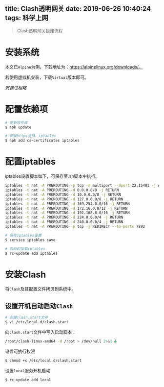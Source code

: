 title: Clash透明网关
date: 2019-06-26 10:40:24
tags: 科学上网
---

> Clash透明网关搭建流程
<!-- more -->
# 安装系统

本文已`Alpine`为例，下载地址为：https://alpinelinux.org/downloads/。

若使用虚拟机安装，下载`Virtual`版本即可。

*安装过程略*

# 配置依赖项

```Bash
# 更新软件库
$ apk update

# 安装https支持、iptables
$ apk add ca-certificates iptables
```

# 配置iptables

iptables设置脚本如下，可保存至.sh脚本中执行。

```Bash
iptables -t nat -A PREROUTING -p tcp -m multiport --dport 22,15401 -j ACCEPT
iptables -t nat -A PREROUTING -d 0.0.0.0/8 -j RETURN
iptables -t nat -A PREROUTING -d 10.0.0.0/8 -j RETURN
iptables -t nat -A PREROUTING -d 127.0.0.0/8 -j RETURN
iptables -t nat -A PREROUTING -d 169.254.0.0/16 -j RETURN
iptables -t nat -A PREROUTING -d 172.16.0.0/12 -j RETURN
iptables -t nat -A PREROUTING -d 192.168.0.0/16 -j RETURN
iptables -t nat -A PREROUTING -d 224.0.0.0/4 -j RETURN
iptables -t nat -A PREROUTING -d 240.0.0.0/4 -j RETURN
iptables -t nat -A PREROUTING -p tcp -j REDIRECT --to-ports 7892
```

```Bash
# 保存iptables设置
$ service iptables save

# 启动时加载iptables
$ rc-update add iptables
```

# 安装Clash

将`Clash`及其配置文件拷贝到系统中。

## 设置开机自动启动`Clash`

```Bash
# 创建clash.start文件
$ vi /etc/local.d/clash.start
```

向`clash.start`文件中写入启动脚本：
```Bash
/root/clash-linux-amd64 -d /root > /dev/null 2>&1 &
```

设置可执行权限
```Bash
$ chmod +x /etc/local.d/clash.start
```

设置`local`服务开机启动
```Bash
$ rc-update add local
```